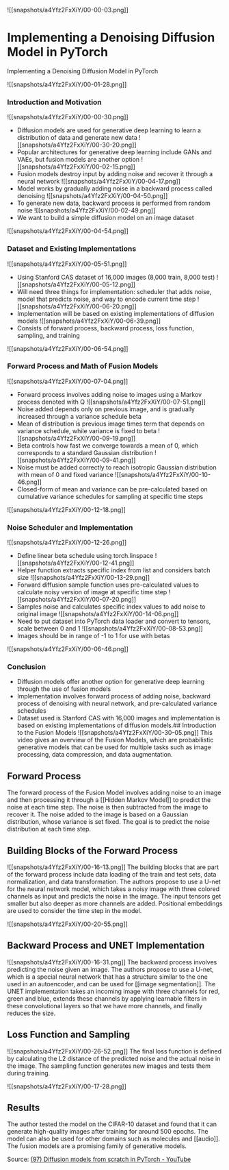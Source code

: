 ![[snapshots/a4Yfz2FxXiY/00-00-03.png]]
# Implementing a Denoising Diffusion Model in PyTorch
Implementing a Denoising Diffusion Model in PyTorch

![[snapshots/a4Yfz2FxXiY/00-01-28.png]]
### Introduction and Motivation
![[snapshots/a4Yfz2FxXiY/00-00-30.png]]
- Diffusion models are used for generative deep learning to learn a distribution of data and generate new data
![[snapshots/a4Yfz2FxXiY/00-30-20.png]]
- Popular architectures for generative deep learning include GANs and VAEs, but fusion models are another option
![[snapshots/a4Yfz2FxXiY/00-02-15.png]]
- Fusion models destroy input by adding noise and recover it through a neural network
![[snapshots/a4Yfz2FxXiY/00-04-17.png]]
- Model works by gradually adding noise in a backward process called denoising
![[snapshots/a4Yfz2FxXiY/00-04-50.png]]
- To generate new data, backward process is performed from random noise
![[snapshots/a4Yfz2FxXiY/00-02-49.png]]
- We want to build a simple diffusion model on an image dataset

![[snapshots/a4Yfz2FxXiY/00-04-54.png]]
### Dataset and Existing Implementations
![[snapshots/a4Yfz2FxXiY/00-05-51.png]]
- Using Stanford CAS dataset of 16,000 images (8,000 train, 8,000 test)
![[snapshots/a4Yfz2FxXiY/00-05-12.png]]
- Will need three things for implementation: scheduler that adds noise, model that predicts noise, and way to encode current time step
![[snapshots/a4Yfz2FxXiY/00-06-20.png]]
- Implementation will be based on existing implementations of diffusion models
![[snapshots/a4Yfz2FxXiY/00-06-39.png]]
- Consists of forward process, backward process, loss function, sampling, and training

![[snapshots/a4Yfz2FxXiY/00-06-54.png]]
### Forward Process and Math of Fusion Models
![[snapshots/a4Yfz2FxXiY/00-07-04.png]]
- Forward process involves adding noise to images using a Markov process denoted with Q
![[snapshots/a4Yfz2FxXiY/00-07-51.png]]
- Noise added depends only on previous image, and is gradually increased through a variance schedule beta
- Mean of distribution is previous image times term that depends on variance schedule, while variance is fixed to beta
![[snapshots/a4Yfz2FxXiY/00-09-19.png]]
- Beta controls how fast we converge towards a mean of 0, which corresponds to a standard Gaussian distribution
![[snapshots/a4Yfz2FxXiY/00-09-41.png]]
- Noise must be added correctly to reach isotropic Gaussian distribution with mean of 0 and fixed variance
![[snapshots/a4Yfz2FxXiY/00-10-46.png]]
- Closed-form of mean and variance can be pre-calculated based on cumulative variance schedules for sampling at specific time steps

![[snapshots/a4Yfz2FxXiY/00-12-18.png]]
### Noise Scheduler and Implementation
![[snapshots/a4Yfz2FxXiY/00-12-26.png]]
- Define linear beta schedule using torch.linspace
![[snapshots/a4Yfz2FxXiY/00-12-41.png]]
- Helper function extracts specific index from list and considers batch size
![[snapshots/a4Yfz2FxXiY/00-13-29.png]]
- Forward diffusion sample function uses pre-calculated values to calculate noisy version of image at specific time step
![[snapshots/a4Yfz2FxXiY/00-07-20.png]]
- Samples noise and calculates specific index values to add noise to original image
![[snapshots/a4Yfz2FxXiY/00-14-06.png]]
- Need to put dataset into PyTorch data loader and convert to tensors, scale between 0 and 1
![[snapshots/a4Yfz2FxXiY/00-08-53.png]]
- Images should be in range of -1 to 1 for use with betas

![[snapshots/a4Yfz2FxXiY/00-06-46.png]]
### Conclusion
- Diffusion models offer another option for generative deep learning through the use of fusion models
- Implementation involves forward process of adding noise, backward process of denoising with neural network, and pre-calculated variance schedules
- Dataset used is Stanford CAS with 16,000 images and implementation is based on existing implementations of diffusion models.## Introduction to the Fusion Models
![[snapshots/a4Yfz2FxXiY/00-30-05.png]]
This video gives an overview of the Fusion Models, which are probabilistic generative models that can be used for multiple tasks such as image processing, data compression, and data augmentation.

## Forward Process
The forward process of the Fusion Model involves adding noise to an image and then processing it through a [[Hidden Markov Model]] to predict the noise at each time step. The noise is then subtracted from the image to recover it. The noise added to the image is based on a Gaussian distribution, whose variance is set fixed. The goal is to predict the noise distribution at each time step. 

## Building Blocks of the Forward Process
![[snapshots/a4Yfz2FxXiY/00-16-13.png]]
The building blocks that are part of the forward process include data loading of the train and test sets, data normalization, and data transformation. The authors propose to use a U-net for the neural network model, which takes a noisy image with three colored channels as input and predicts the noise in the image. The input tensors get smaller but also deeper as more channels are added. Positional embeddings are used to consider the time step in the model. 

![[snapshots/a4Yfz2FxXiY/00-20-55.png]]
## Backward Process and UNET Implementation
![[snapshots/a4Yfz2FxXiY/00-16-31.png]]
The backward process involves predicting the noise given an image. The authors propose to use a U-net, which is a special neural network that has a structure similar to the one used in an autoencoder, and can be used for [[image segmentation]]. The UNET implementation takes an incoming image with three channels for red, green and blue, extends these channels by applying learnable filters in these convolutional layers so that we have more channels, and finally reduces the size. 

## Loss Function and Sampling
![[snapshots/a4Yfz2FxXiY/00-26-52.png]]
The final loss function is defined by calculating the L2 distance of the predicted noise and the actual noise in the image. The sampling function generates new images and tests them during training. 

![[snapshots/a4Yfz2FxXiY/00-17-28.png]]
## Results
The author tested the model on the CIFAR-10 dataset and found that it can generate high-quality images after training for around 500 epochs. The model can also be used for other domains such as molecules and [[audio]]. The fusion models are a promising family of generative models.

Source: [(97) Diffusion models from scratch in PyTorch - YouTube](https://www.youtube.com/watch?v=a4Yfz2FxXiY)
